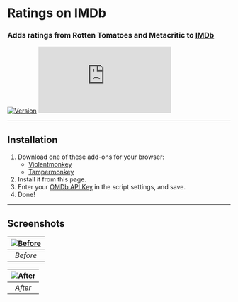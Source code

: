 # Ratings on IMDb

### Adds ratings from Rotten Tomatoes and Metacritic to [IMDb](https://www.imdb.com/)

[![Version](https://img.shields.io/endpoint?url=https://runkit.io/ifelix18/userscript-version/branches/master/Userscripts/userscripts/meta/ratings-on-imdb.meta.js&style=flat-square)](#) [![Size](https://img.shields.io/github/size/iFelix18/Userscripts/userscripts/ratings-on-imdb.user.js?style=flat-square)](#)

---

## Installation

1. Download one of these add-ons for your browser:
    - [Violentmonkey](https://violentmonkey.github.io/)
    - [Tampermonkey](https://www.tampermonkey.net/)
2. Install it from this page.
3. Enter your [OMDb API Key](https://www.omdbapi.com/apikey.aspx) in the script settings, and save.
4. Done!

---

## Screenshots

<div align="center">

| [![Before](https://i.imgur.com/eQrDc84.png "Before")](#) |
|:--:| 
| *Before* |

| [![After](https://i.imgur.com/g2aeM9h.png "After")](#) |
|:--:|
| *After* |

<div>
